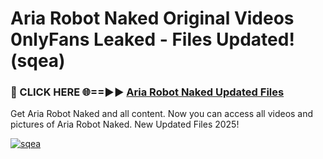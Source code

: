 # Aria Robot Naked Original Videos 0nlyFans Leaked - Files Updated! (sqea)

<h3>🔴 CLICK HERE 🌐==►► <a href="https://tinyurl.com/yckcrads" rel="nofollow">Aria Robot Naked Updated Files</a></h3>

Get Aria Robot Naked and all content. Now you can access all videos and pictures of Aria Robot Naked. New Updated Files 2025!

[![sqea](https://i.imgur.com/hpKpOFt.gif)](https://tinyurl.com/yckcrads)
